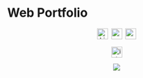 # Web Portfolio

<p align="center">
    <img src="https://imgur.com/tk8R8GQ.gif" alt="hi" height="25">&nbsp;
    <img src="https://i.imgur.com/WRakS6h.gif" alt="wave" height="25">&nbsp;
    <img src="https://imgur.com/sqaKcCZ.gif" alt="my name" height="25">
</p>
<p align="center">
    <img src="https://imgur.com/RR7hBNn.png" alt="interests" height="25">
</p>
<p align="center">
    <a href="https://readme-typing-svg.herokuapp.com/demo/"><img src="https://readme-typing-svg.demolab.com/?lines=Cloud%20Computing;Data%20Science;Information%20Security;Networking;%20Web%20Development&font=Fira%20Code&center=true&width=440&height=40&color=b98fe2&vCenter=true&size=25"/> </a>
</p>
